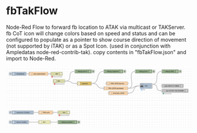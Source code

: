 # fbTakFlow
Node-Red Flow to forward fb location to ATAK via multicast or TAKServer. fb CoT icon will change colors based on speed and status and can be configured to populate as a pointer to show course direction of movement (not supported by iTAK) or as a Spot Icon. (used in conjunction with Ampledatas node-red-contrib-tak). copy contents in "fbTakFlow.json" and import to Node-Red.

![fb flow](/screenshot1.png?raw=true "Node Red Flow")


